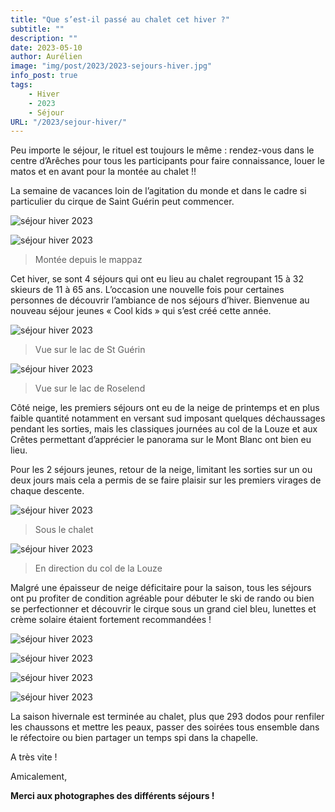 ```yaml
---
title: "Que s’est-il passé au chalet cet hiver ?"
subtitle: ""
description: ""
date: 2023-05-10
author: Aurélien
image: "img/post/2023/2023-sejours-hiver.jpg"
info_post: true
tags:
    - Hiver
    - 2023
    - Séjour
URL: "/2023/sejour-hiver/"
---
```


Peu importe le séjour, le rituel est toujours le même : rendez-vous dans le centre d’Arêches pour tous les participants pour faire connaissance, louer le matos et en avant pour la montée au chalet !! 

La semaine de vacances loin de l’agitation du monde et dans le cadre si particulier du cirque de Saint Guérin peut commencer. 

![séjour hiver 2023](/img/post/2023/2023-hiver_1.jpg) 

![séjour hiver 2023](/img/post/2023/2023-hiver_2.jpg)
> Montée depuis le mappaz

Cet hiver, se sont 4 séjours qui ont eu lieu au chalet regroupant 15 à 32 skieurs de 11 à 65 ans. L’occasion une nouvelle fois pour certaines personnes de découvrir l’ambiance de nos séjours d’hiver. Bienvenue au nouveau séjour jeunes « Cool kids » qui s’est créé cette année.

![séjour hiver 2023](/img/post/2023/2023-hiver_3.jpg)
> Vue sur le lac de St Guérin

![séjour hiver 2023](/img/post/2023/2023-hiver_4.jpg)
> Vue sur le lac de Roselend

Côté neige, les premiers séjours ont eu de la neige de printemps et en plus faible quantité notamment en versant sud imposant quelques déchaussages pendant les sorties, mais les classiques journées au col de la Louze et aux Crêtes permettant d’apprécier le panorama sur le Mont Blanc ont bien eu lieu.

Pour les 2 séjours jeunes, retour de la neige, limitant les sorties sur un ou deux jours mais cela a permis de se faire plaisir sur les premiers virages de chaque descente. 

![séjour hiver 2023](/img/post/2023/2023-hiver_5.jpg)
> Sous le chalet

![séjour hiver 2023](/img/post/2023/2023-hiver_6.jpg)
> En direction du col de la Louze

Malgré une épaisseur de neige déficitaire pour la saison, tous les séjours ont pu profiter de condition agréable pour débuter le ski de rando ou bien se perfectionner et découvrir le cirque sous un grand ciel bleu, lunettes et crème solaire étaient fortement recommandées !

![séjour hiver 2023](/img/post/2023/2023-hiver_7.jpg)

![séjour hiver 2023](/img/post/2023/2023-hiver_8.png)

![séjour hiver 2023](/img/post/2023/2023-hiver_9.jpg)

![séjour hiver 2023](/img/post/2023/2023-hiver_10.jpg)


La saison hivernale est terminée au chalet, plus que 293 dodos pour renfiler les chaussons et mettre les peaux, passer des soirées tous ensemble dans le réfectoire ou bien partager un temps spi dans la chapelle. 

A très vite !

Amicalement,

**Merci aux photographes des différents séjours !**